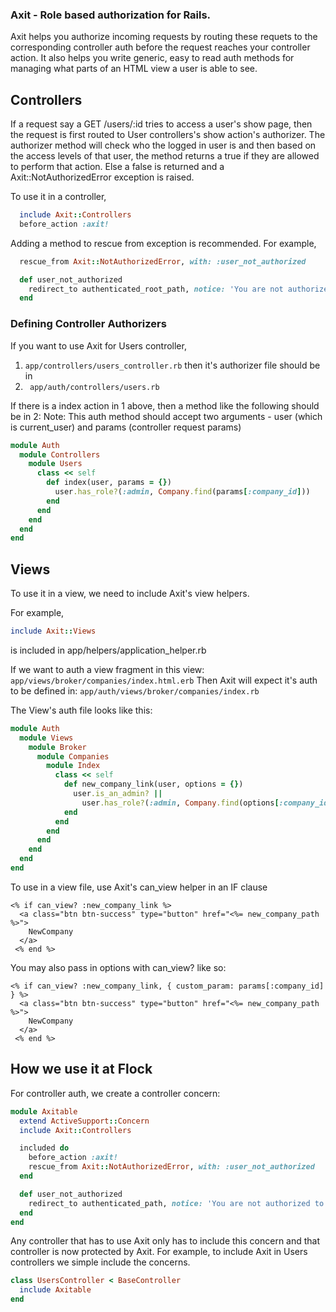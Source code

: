 ### Axit - Role based authorization for Rails.

Axit helps you authorize incoming requests by routing these requets to the corresponding controller auth before the request reaches your controller action.
It also helps you write generic, easy to read auth methods for managing what parts of an HTML view a user is able to see.

## Controllers

If a request say a GET /users/:id tries to access a user's show page, then the request is first routed to User controllers's show action's authorizer. The authorizer method will check who the logged in user is and then based on the
access levels of that user, the method returns a true if they are allowed to perform that action. Else a false is returned and a Axit::NotAuthorizedError exception is raised.

To use it in a controller,

```ruby
  include Axit::Controllers
  before_action :axit!
```

Adding a method to rescue from exception is recommended. For example,

```ruby
  rescue_from Axit::NotAuthorizedError, with: :user_not_authorized

  def user_not_authorized
    redirect_to authenticated_root_path, notice: 'You are not authorized to perform this action.'
  end
```

### Defining Controller Authorizers

If you want to use Axit for Users controller,

1. ```app/controllers/users_controller.rb```
then it's authorizer file should be in
2. ``` app/auth/controllers/users.rb```

If there is a index action in 1 above, then a method like the following should be in 2:
Note: This auth method should accept two arguments - user (which is current_user) and params (controller request params)

```ruby
module Auth
  module Controllers
    module Users
      class << self
        def index(user, params = {})
          user.has_role?(:admin, Company.find(params[:company_id]))
        end
      end
    end
  end
end
```

## Views
To use it in a view, we need to include Axit's view helpers.

For example,

```ruby
include Axit::Views
```

is included in app/helpers/application_helper.rb

If we want to auth a view fragment in this view:
``` app/views/broker/companies/index.html.erb ```
Then Axit will expect it's auth to be defined in:
``` app/auth/views/broker/companies/index.rb ```

The View's auth file looks like this:

```ruby
module Auth
  module Views
    module Broker
      module Companies
        module Index
          class << self
            def new_company_link(user, options = {})
              user.is_an_admin? ||
                user.has_role?(:admin, Company.find(options[:company_id]))
            end
          end
        end
      end
    end
  end
end
```

To use in a view file, use Axit's can_view helper in an IF clause
```erb
<% if can_view? :new_company_link %>
  <a class="btn btn-success" type="button" href="<%= new_company_path  %>">
    NewCompany
  </a>
 <% end %>
```

You may also pass in options with can_view? like so:

```erb
<% if can_view? :new_company_link, { custom_param: params[:company_id] } %>
  <a class="btn btn-success" type="button" href="<%= new_company_path  %>">
    NewCompany
  </a>
 <% end %>
```

## How we use it at Flock
For controller auth, we create a controller concern:

```ruby
module Axitable
  extend ActiveSupport::Concern
  include Axit::Controllers

  included do
    before_action :axit!
    rescue_from Axit::NotAuthorizedError, with: :user_not_authorized
  end

  def user_not_authorized
    redirect_to authenticated_path, notice: 'You are not authorized to perform this action'
  end
end
```

Any controller that has to use Axit only has to include this concern and that controller is now protected by Axit.
For example, to include Axit in Users controllers we simple include the concerns.

```ruby
class UsersController < BaseController
  include Axitable
end
```
